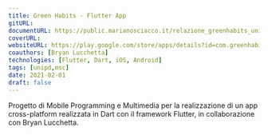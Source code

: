 ```yaml
---
title: Green Habits - Flutter App
gitURL: 
documentURL: https://public.marianosciacco.it/relazione_greenhabits_unipd.pdf
coverURL: 
websiteURL: https://play.google.com/store/apps/details?id=com.greenhabits.GreenHabits
coauthors: [Bryan Lucchetta]
technologies: [Flutter, Dart, iOS, Android]
tags: [unipd,msc]
date: 2021-02-01
draft: false
---
```


Progetto di Mobile Programming e Multimedia per la realizzazione di un app cross-platform realizzata in Dart con il framework Flutter, in collaborazione con Bryan Lucchetta.